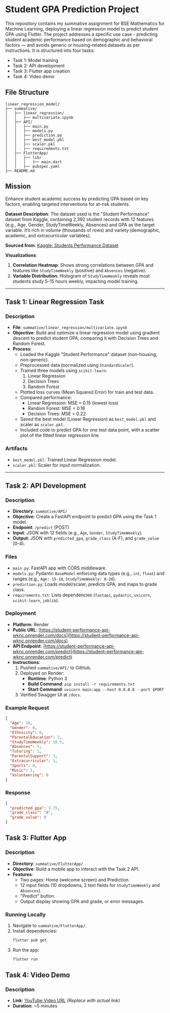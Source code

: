 # Student GPA Prediction Project

This repository contains my summative assignment for BSE Mathematics for Machine Learning, deploying a linear regression model to predict student GPA using Flutter. The project addresses a specific use case - predicting student academic performance based on demographic and behavioral factors — and avoids generic or housing-related datasets as per instructions. It is structured into four tasks:

- Task 1: Model training
- Task 2: API development
- Task 3: Flutter app creation
- Task 4: Video demo

## File Structure

```text
linear_regression_model/
├── summative/
│   ├── linear_regression/
│   │   ├── multivariate.ipynb  
│   ├── API/
│   │   ├── main.py             
│   │   ├── models.py           
│   │   ├── prediction.py       
│   │   ├── best_model.pkl      
│   │   ├── scaler.pkl          
│   │   ├── requirements.txt    
│   ├── FlutterApp/             
│   │   ├── lib/
│   │   │   ├── main.dart       
│   │   ├── pubspec.yaml        
├── README.md                   
```

## Mission

Enhance student academic success by predicting GPA based on key factors, enabling targeted interventions for at-risk students.

**Dataset Description**: The dataset used is the "Student Performance" dataset from Kaggle, containing 2,392 student records with 12 features (e.g., Age, Gender, StudyTimeWeekly, Absences) and GPA as the target variable. It’s rich in volume (thousands of rows) and variety (demographic, academic, and extracurricular variables). 

**Sourced from**: [Kaggle: Students Performance Dataset](https://www.kaggle.com/datasets/rabieelkharoua/students-performance-dataset)

**Visualizations**:
1. **Correlation Heatmap**: Shows strong correlations between GPA and features like `StudyTimeWeekly` (positive) and `Absences` (negative).
2. **Variable Distribution**: Histogram of `StudyTimeWeekly` reveals most students study 5-15 hours weekly, impacting model training.

---

## Task 1: Linear Regression Task

### Description
- **File**: `summative/linear_regression/multivariate.ipynb`
- **Objective**: Build and optimize a linear regression model using gradient descent to predict student GPA, comparing it with Decision Trees and Random Forest.
- **Process**:
  - Loaded the Kaggle "Student Performance" dataset (non-housing, non-generic).
  - Preprocessed data (normalized using `StandardScaler`).
  - Trained three models using `scikit-learn`:
    1. Linear Regression
    2. Decision Trees
    3. Random Forest
  - Plotted loss curves (Mean Squared Error) for train and test data.
  - Compared performance:
    - Linear Regression: MSE = 0.15 (lowest loss)
    - Random Forest: MSE = 0.18
    - Decision Trees: MSE = 0.22
  - Saved the best model (Linear Regression) as `best_model.pkl` and scaler as `scaler.pkl`.
  - Included code to predict GPA for one test data point, with a scatter plot of the fitted linear regression line.

### Artifacts
- `best_model.pkl`: Trained Linear Regression model.
- `scaler.pkl`: Scaler for input normalization.

---

## Task 2: API Development

### Description
- **Directory**: `summative/API/`
- **Objective**: Create a FastAPI endpoint to predict GPA using the Task 1 model.
- **Endpoint**: `/predict` (POST)
- **Input**: JSON with 12 fields (e.g., `Age`, `Gender`, `StudyTimeWeekly`).
- **Output**: JSON with `predicted_gpa`, `grade_class` (A-F), and `grade_value` (0-4).

### Files
- `main.py`: FastAPI app with CORS middleware.
- `models.py`: Pydantic `BaseModel` enforcing data types (e.g., `int`, `float`) and ranges (e.g., `Age: 15-18`, `StudyTimeWeekly: 0-20`).
- `prediction.py`: Loads model/scaler, predicts GPA, and maps to grade class.
- `requirements.txt`: Lists dependencies (`fastapi`, `pydantic`, `uvicorn`, `scikit-learn`, `joblib`).

### Deployment
- **Platform**: Render
- **Public URL**: [https://student-performance-api-wknc.onrender.com/docs](https://student-performance-api-wknc.onrender.com/docs)
- **API Endpoint**: [https://student-performance-api-wknc.onrender.com/predict](https://student-performance-api-wknc.onrender.com/predict)
- **Instructions**:
  1. Pushed `summative/API/` to GitHub.
  2. Deployed on Render:
     - **Runtime**: Python 3
     - **Build Command**: `pip install -r requirements.txt`
     - **Start Command**: `uvicorn main:app --host 0.0.0.0 --port $PORT`
  3. Verified Swagger UI at `/docs`.

### Example Request

```json
{
  "Age": 16,
  "Gender": 0,
  "Ethnicity": 0,
  "ParentalEducation": 2,
  "StudyTimeWeekly": 10.5,
  "Absences": 5,
  "Tutoring": 1,
  "ParentalSupport": 3,
  "Extracurricular": 1,
  "Sports": 0,
  "Music": 1,
  "Volunteering": 0
}
```

### Response

```json
{
  "predicted_gpa": 3.75,
  "grade_class": "A",
  "grade_value": 0
}
```

## Task 3: Flutter App

### Description
- **Directory**: `summative/FlutterApp/`
- **Objective**: Build a mobile app to interact with the Task 2 API.
- **Features**:
  - Two pages: Home (welcome screen) and Prediction.
  - 12 input fields (10 dropdowns, 2 text fields for `StudyTimeWeekly` and `Absences`).
  - "Predict" button.
  - Output display showing GPA and grade, or error messages.

### Running Locally
1. Navigate to `summative/FlutterApp/`.
2. Install dependencies:
   ```bash
   flutter pub get
   ```
3. Run the app:
   ```bash
   flutter run
   ```

## Task 4: Video Demo

### Description
- **Link**: [YouTube Video URL](https://youtube.com/your-video-link) *(Replace with actual link)*
- **Duration**: ~5 minutes

